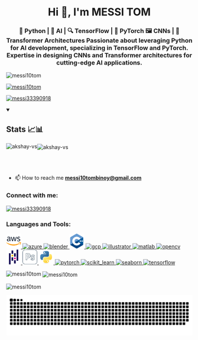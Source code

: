 <h1 align="center">Hi 👋, I'm MESSI TOM</h1>
<h3 align="center">🐍 Python | 🧠 AI | 🔍 TensorFlow | 🚀 PyTorch 🖼️ CNNs | 🤖 Transformer Architectures Passionate about leveraging Python for AI development, specializing in TensorFlow and PyTorch. Expertise in designing CNNs and Transformer architectures for cutting-edge AI applications.</h3>

<p align="left"> <img src="https://komarev.com/ghpvc/?username=messi10tom&label=Profile%20views&color=0e75b6&style=flat" alt="messi10tom" /> </p>

<p align="left"> <a href="https://github.com/ryo-ma/github-profile-trophy"><img src="https://github-profile-trophy.vercel.app/?username=messi10tom" alt="messi10tom" /></a> </p>

<p align="left"> <a href="https://twitter.com/messi33390918" target="blank"><img src="https://img.shields.io/twitter/follow/messi33390918?logo=twitter&style=for-the-badge" alt="messi33390918" /></a> </p>

<details open> 
    <summary><h2 align="left"> Stats 📈📊</h2></summary>
<div>
    <img align="left" src="https://github-readme-stats-nine-delta-30.vercel.app/api?username=messi10tom&show_icons=true&locale=en&theme=radical" alt="akshay-vs" />
    <img align="center" src="https://github-readme-stats-nine-delta-30.vercel.app/api/top-langs?username=messi10tom&show_icons=true&locale=en&layout=compact&theme=radical" alt="akshay-vs" />
</div>
</details>
<br/>
<br/>
<br/>


- 📫 How to reach me **messi10tombinoy@gmail.com**

<h3 align="left">Connect with me:</h3>
<p align="left">
<a href="https://twitter.com/messi33390918" target="blank"><img align="center" src="https://raw.githubusercontent.com/rahuldkjain/github-profile-readme-generator/master/src/images/icons/Social/twitter.svg" alt="messi33390918" height="30" width="40" /></a>
</p>

<h3 align="left">Languages and Tools:</h3>
<p align="left"> <a href="https://aws.amazon.com" target="_blank" rel="noreferrer"> <img src="https://raw.githubusercontent.com/devicons/devicon/master/icons/amazonwebservices/amazonwebservices-original-wordmark.svg" alt="aws" width="40" height="40"/> </a> <a href="https://azure.microsoft.com/en-in/" target="_blank" rel="noreferrer"> <img src="https://www.vectorlogo.zone/logos/microsoft_azure/microsoft_azure-icon.svg" alt="azure" width="40" height="40"/> </a> <a href="https://www.blender.org/" target="_blank" rel="noreferrer"> <img src="https://download.blender.org/branding/community/blender_community_badge_white.svg" alt="blender" width="40" height="40"/> </a> <a href="https://www.w3schools.com/cpp/" target="_blank" rel="noreferrer"> <img src="https://raw.githubusercontent.com/devicons/devicon/master/icons/cplusplus/cplusplus-original.svg" alt="cplusplus" width="40" height="40"/> </a> <a href="https://cloud.google.com" target="_blank" rel="noreferrer"> <img src="https://www.vectorlogo.zone/logos/google_cloud/google_cloud-icon.svg" alt="gcp" width="40" height="40"/> </a> <a href="https://www.adobe.com/in/products/illustrator.html" target="_blank" rel="noreferrer"> <img src="https://www.vectorlogo.zone/logos/adobe_illustrator/adobe_illustrator-icon.svg" alt="illustrator" width="40" height="40"/> </a> <a href="https://www.mathworks.com/" target="_blank" rel="noreferrer"> <img src="https://upload.wikimedia.org/wikipedia/commons/2/21/Matlab_Logo.png" alt="matlab" width="40" height="40"/> </a> <a href="https://opencv.org/" target="_blank" rel="noreferrer"> <img src="https://www.vectorlogo.zone/logos/opencv/opencv-icon.svg" alt="opencv" width="40" height="40"/> </a> <a href="https://pandas.pydata.org/" target="_blank" rel="noreferrer"> <img src="https://raw.githubusercontent.com/devicons/devicon/2ae2a900d2f041da66e950e4d48052658d850630/icons/pandas/pandas-original.svg" alt="pandas" width="40" height="40"/> </a> <a href="https://www.photoshop.com/en" target="_blank" rel="noreferrer"> <img src="https://raw.githubusercontent.com/devicons/devicon/master/icons/photoshop/photoshop-line.svg" alt="photoshop" width="40" height="40"/> </a> <a href="https://www.python.org" target="_blank" rel="noreferrer"> <img src="https://raw.githubusercontent.com/devicons/devicon/master/icons/python/python-original.svg" alt="python" width="40" height="40"/> </a> <a href="https://pytorch.org/" target="_blank" rel="noreferrer"> <img src="https://www.vectorlogo.zone/logos/pytorch/pytorch-icon.svg" alt="pytorch" width="40" height="40"/> </a> <a href="https://scikit-learn.org/" target="_blank" rel="noreferrer"> <img src="https://upload.wikimedia.org/wikipedia/commons/0/05/Scikit_learn_logo_small.svg" alt="scikit_learn" width="40" height="40"/> </a> <a href="https://seaborn.pydata.org/" target="_blank" rel="noreferrer"> <img src="https://seaborn.pydata.org/_images/logo-mark-lightbg.svg" alt="seaborn" width="40" height="40"/> </a> <a href="https://www.tensorflow.org" target="_blank" rel="noreferrer"> <img src="https://www.vectorlogo.zone/logos/tensorflow/tensorflow-icon.svg" alt="tensorflow" width="40" height="40"/> </a> </p>

<p><img align="left" src="https://github-readme-stats.vercel.app/api/top-langs?username=messi10tom&show_icons=true&locale=en&layout=compact" alt="messi10tom" /></p>

<p>&nbsp;<img align="center" src="https://github-readme-stats.vercel.app/api?username=messi10tom&show_icons=true&locale=en" alt="messi10tom" /></p>

<p><img align="center" src="https://github-readme-streak-stats.herokuapp.com/?user=messi10tom&" alt="messi10tom" /></p>

<img src="https://raw.githubusercontent.com/messi10tom/messi10tom/output/snake.svg"/>
